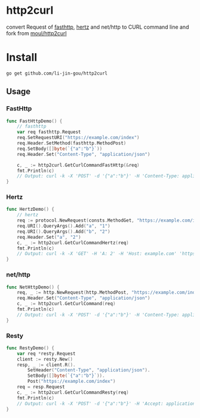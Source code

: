 # http2curl

convert Request of [fasthttp](https://github.com/valyala/fasthttp), [hertz](https://github.com/cloudwego/hertz) and net/http to CURL command line and fork from [moul/http2curl](https://github.com/moul/http2curl)


# Install

```shell
go get github.com/li-jin-gou/http2curl
```

## Usage


### FastHttp

```go
func FastHttpDemo() {
	// fasthttp
	var req fasthttp.Request
	req.SetRequestURI("https://example.com/index")
	req.Header.SetMethod(fasthttp.MethodPost)
	req.SetBody([]byte(`{"a":"b"}`))
	req.Header.Set("Content-Type", "application/json")

	c, _ := http2curl.GetCurlCommandFastHttp(&req)
	fmt.Println(c)
	// Output: curl -k -X 'POST' -d '{"a":"b"}' -H 'Content-Type: application/json' 'https://example.com/index' --compressed
}

```

### Hertz

```go
func HertzDemo() {
	// hertz
	req := protocol.NewRequest(consts.MethodGet, "https://example.com/index", nil)
	req.URI().QueryArgs().Add("a", "1")
	req.URI().QueryArgs().Add("b", "2")
	req.Header.Set("a", "2")
	c, _ := http2curl.GetCurlCommandHertz(req)
	fmt.Println(c)
	// Output: curl -k -X 'GET' -H 'A: 2' -H 'Host: example.com' 'https://example.com/index?a=1&b=2' --compressed
}
```

### net/http

```go
func NetHttpDemo() {
	req, _ := http.NewRequest(http.MethodPost, "https://example.com/index", bytes.NewBufferString(`{"a":"b"}`))
	req.Header.Set("Content-Type", "application/json")
	c, _ := http2curl.GetCurlCommand(req)
	fmt.Println(c)
	// Output: curl -k -X 'POST' -d '{"a":"b"}' -H 'Content-Type: application/json' 'https://example.com/index' --compressed
}
```

### Resty

```go
func RestyDemo() {
	var req *resty.Request
	client := resty.New()
	resp, _ := client.R().
		SetHeader("Content-Type", "application/json").
		SetBody([]byte(`{"a":"b"}`)).
		Post("https://example.com/index")
	req = resp.Request
	c, _ := http2curl.GetCurlCommandResty(req)
	fmt.Println(c)
	// Output: curl -k -X 'POST' -d '{"a":"b"}' -H 'Accept: application/json' -H 'Content-Type: application/json' -H 'User-Agent: go-resty/2.12.0 (https://github.com/go-resty/resty)' 'https://example.com/index' --compressed
}
```